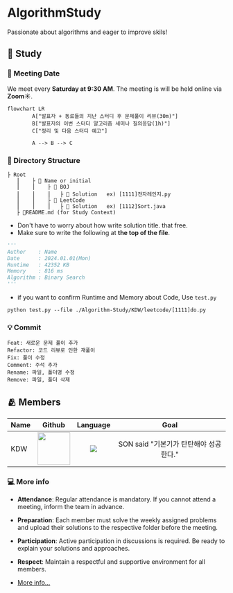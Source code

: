 # AlgorithmStudy

Passionate about algorithms and eager to improve skils!

## 📝 Study

### 📅 Meeting Date
We meet every **Saturday at 9:30 AM**. 
The meeting is will be held online via **Zoom☀️**. 

```mermaid
flowchart LR
		A["발표자 + 동료들의 지난 스터디 후 문제풀이 리뷰(30m)"]
		B["발표자의 이번 스터디 알고리즘 세미나 질의응답(1h)"]
		C["정리 및 다음 스터디 예고"]
		
		A --> B --> C
```

### 📂 Directory Structure

```
├ Root
   ⎮    ├ 📁 Name or initial
   ⎮    ⎮    ├ 📁 BOJ
   ⎮    ⎮    ⎮   ├︎ 📃 Solution   ex) [1111]전자레인지.py
   ⎮    ⎮    ├ 📁 LeetCode
   ⎮    ⎮    ⎮   ├︎ 📃 Solution   ex) [1112]Sort.java
   ├ 📝README.md (for Study Context)
```

- Don't have to worry about how write solution title. that free.
-  Make sure to write the following at **the top of the file**.

```py
'''
Author    : Name
Date      : 2024.01.01(Mon)
Runtime   : 42352 KB
Memory    : 816 ms
Algorithm : Binary Search
'''
```

- if you want to confirm Runtime and Memory about Code, Use `test.py`
```
python test.py --file ./Algorithm-Study/KDW/leetcode/[1111]do.py
```

### 💡 Commit 

```
Feat: 새로운 문제 풀이 추가
Refactor: 코드 리뷰로 인한 재풀이
Fix: 풀이 수정
Comment: 주석 추가
Rename: 파일, 폴더명 수정
Remove: 파일, 폴더 삭제
```

## 🫂 Members

|Name|Github|Language|Goal|
|---|:---:|:---:|:---:|
|KDW|[<img src="https://avatars.githubusercontent.com/dongwoodev" width="75px;">](https://github.com/dongwoodev)|<span><img src="https://img.shields.io/badge/Python-3776AB.svg?&style=for-the-badge&logo=Python&logoColor=white"/></span>|SON said "기본기가 탄탄해야 성공한다."|


### 💻 More info
- **Attendance**: Regular attendance is mandatory. If you cannot attend a meeting, inform the team in advance.
- **Preparation**: Each member must solve the weekly assigned problems and upload their solutions to the respective folder before the meeting.
- **Participation**: Active participation in discussions is required. Be ready to explain your solutions and approaches.
- **Respect**: Maintain a respectful and supportive environment for all members.

- [More info...](https://dustinlab.notion.site/a2a4b75c128c45c2a72633f7b69134a8?pvs=4)
